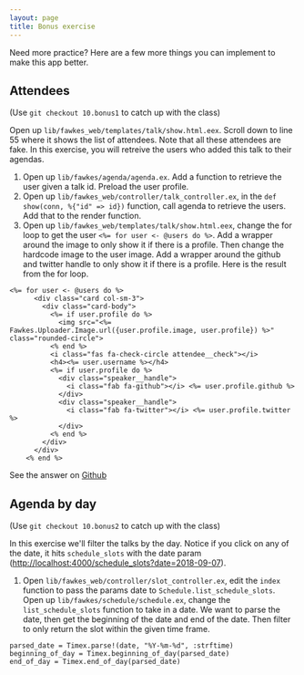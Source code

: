 ```yaml
---
layout: page
title: Bonus exercise
---
```


Need more practice? Here are a few more things you can implement to make this app better.

## Attendees

(Use `git checkout 10.bonus1` to catch up with the class)

Open up `lib/fawkes_web/templates/talk/show.html.eex`. Scroll down to line 55 where it shows the list of attendees. Note that all these attendees are fake. In this exercise, you will retreive the users who added this talk to their agendas.

1. Open up `lib/fawkes/agenda/agenda.ex`. Add a function to retrieve the user given a talk id. Preload the user profile.
2. Open up `lib/fawkes_web/controller/talk_controller.ex`, in the `def show(conn, %{"id" => id})` function, call agenda to retrieve the users. Add that to the render function.
3. Open up `lib/fawkes_web/templates/talk/show.html.eex`, change the for loop to get the user `<%= for user <- @users do %>`. Add a wrapper around the image to only show it if there is a profile. Then change the hardcode image to the user image. Add a wrapper around the github and twitter handle to only show it if there is a profile. Here is the result from the for loop.

```
<%= for user <- @users do %>
      <div class="card col-sm-3">
        <div class="card-body">
          <%= if user.profile do %>
            <img src="<%= Fawkes.Uploader.Image.url({user.profile.image, user.profile}) %>" class="rounded-circle">
          <% end %>
          <i class="fas fa-check-circle attendee__check"></i>
          <h4><%= user.username %></h4>
          <%= if user.profile do %>
            <div class="speaker__handle">
              <i class="fab fa-github"></i> <%= user.profile.github %>
            </div>
            <div class="speaker__handle">
              <i class="fab fa-twitter"></i> <%= user.profile.twitter %>
            </div>
          <% end %>
        </div>
      </div>
    <% end %>
```

See the answer on [Github](https://github.com/PhoenixBasics/fawkes/compare/10.bonus1...10.bonus2?expand=1)

## Agenda by day
(Use `git checkout 10.bonus2` to catch up with the class)

In this exercise we'll filter the talks by the day. Notice if you click on any of the date, it hits `schedule_slots` with the date param ([http://localhost:4000/schedule_slots?date=2018-09-07](http://localhost:4000/schedule_slots?date=2018-09-07)).

1. Open `lib/fawkes_web/controller/slot_controller.ex`, edit the `index` function to pass the params date to `Schedule.list_schedule_slots`. Open up `lib/fawkes/schedule/schedule.ex`, change the `list_schedule_slots` function to take in a date. We want to parse the date, then get the beginning of the date and end of the date. Then filter to only return the slot within the given time frame.

```
parsed_date = Timex.parse!(date, "%Y-%m-%d", :strftime)
beginning_of_day = Timex.beginning_of_day(parsed_date)
end_of_day = Timex.end_of_day(parsed_date)
```

